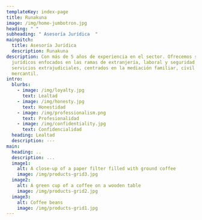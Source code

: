 ```yaml
---
templateKey: index-page
title: Runakuna
image: /img/home-jumbotron.jpg
heading: " "
subheading: " Asesoría Jurídica  "
mainpitch:
  title: Asesoría Jurídica
  description: Runakuna
description: Con más de 5 años de experiencia en el sector. Ofrecemos servicios
  jurídicos enfocados en las ramas de extranjería, laboral y seguridad social y
  servicios extrajudiciales, centrados en la mediación familiar, civil y
  mercantil.
intro:
  blurbs:
    - image: /img/loyalty.jpg
      text: Lealtad
    - image: /img/honesty.jpg
      text: Honestidad
    - image: /img/professionalism.png
      text: Profesionalidad
    - image: /img/confidentiality.jpg
      text: Confidencialidad
  heading: Lealtad
  description: ---
main:
  heading: ..
  description: ...
  image1:
    alt: A close-up of a paper filter filled with ground coffee
    image: /img/products-grid3.jpg
  image2:
    alt: A green cup of a coffee on a wooden table
    image: /img/products-grid2.jpg
  image3:
    alt: Coffee beans
    image: /img/products-grid1.jpg
---
```

